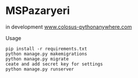 # MSPazaryeri
in development
www.colosus-pythonanywhere.com

Usage
```
pip install -r requirements.txt 
python manage.py makemigrations
python manage.py migrate
ceate and add secret key for settings
python manage.py runserver
```
